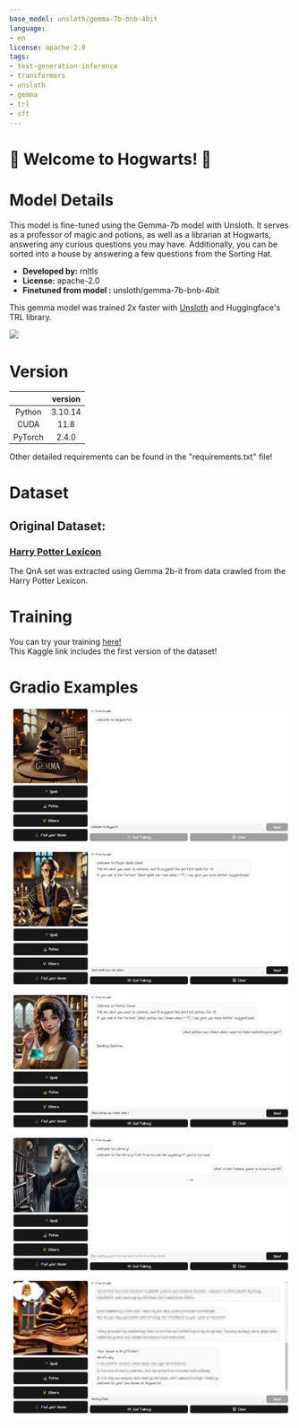 ```yaml
---
base_model: unsloth/gemma-7b-bnb-4bit
language:
- en
license: apache-2.0
tags:
- text-generation-inference
- transformers
- unsloth
- gemma
- trl
- sft
---
```


# 🏰 Welcome to Hogwarts! 🌌

# Model Details  
This model is fine-tuned using the Gemma-7b model with Unsloth. It serves as a professor of magic and potions, as well as a librarian at Hogwarts, answering any curious questions you may have. Additionally, you can be sorted into a house by answering a few questions from the Sorting Hat.  

- **Developed by:** rnltls
- **License:** apache-2.0
- **Finetuned from model :** unsloth/gemma-7b-bnb-4bit

This gemma model was trained 2x faster with [Unsloth](https://github.com/unslothai/unsloth) and Huggingface's TRL library.

[<img src="https://raw.githubusercontent.com/unslothai/unsloth/main/images/unsloth%20made%20with%20love.png" width="200"/>](https://github.com/unslothai/unsloth)

# Version
||version|
|:--:|:--:|
|Python|3.10.14|
|CUDA|11.8|
|PyTorch|2.4.0|

Other detailed requirements can be found in the "requirements.txt" file!

# Dataset
## Original Dataset: 
### [Harry Potter Lexicon](https://www.hp-lexicon.org/)

The QnA set was extracted using Gemma 2b-it from data crawled from the Harry Potter Lexicon.

# Training
You can try your training [here!](https://www.kaggle.com/code/kangseunghwan/harry-potter-lexicon-fine-tuning/edit/run/198044084)  
This Kaggle link includes the first version of the dataset!

# Gradio Examples
![home](./IMG/P_home.png)
![spell](./IMG/P_spell.png)
![potion](./IMG/P_potion.png)
![other](./IMG/P_other.png)
![hat](./IMG/P_sorting_hat.png)